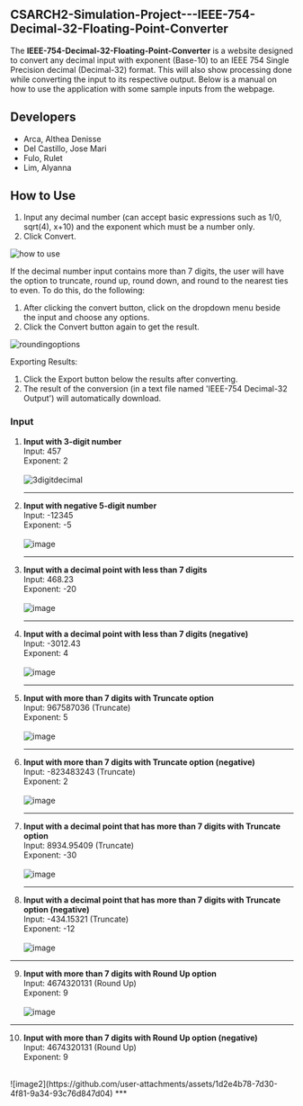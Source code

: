 <!-- ABOUT THE PROJECT -->
## CSARCH2-Simulation-Project---IEEE-754-Decimal-32-Floating-Point-Converter

The **IEEE-754-Decimal-32-Floating-Point-Converter** is a website designed to convert any decimal input with exponent (Base-10) to an IEEE 754 Single Precision decimal (Decimal-32) format. This will also show processing done while converting the input to its respective output. Below is a manual on how to use the application with some sample inputs from the webpage.

## Developers
* Arca, Althea Denisse<br>
* Del Castillo, Jose Mari<br>
* Fulo, Rulet<br>
* Lim, Alyanna<br>

<!-- GETTING STARTED -->
## How to Use
1. Input any decimal number (can accept basic expressions such as 1/0, sqrt(4), x+10) and the exponent which must be a number only.
2. Click Convert.

![how to use](https://github.com/user-attachments/assets/7cef6c05-6f2a-490b-bf40-a674edffd344)
   
If the decimal number input contains more than 7 digits, the user will have the option to truncate, round up, round down, and round to the nearest ties to even. To do this, do the following:
1. After clicking the convert button, click on the dropdown menu beside the input and choose any options.
2. Click the Convert button again to get the result.

![roundingoptions](https://github.com/user-attachments/assets/62b328a4-c430-4b40-865a-8aafda7a58de)

Exporting Results:
1. Click the Export button below the results after converting.
2. The result of the conversion (in a text file named 'IEEE-754 Decimal-32 Output') will automatically download.


### Input

1. **Input with 3-digit number** <br>
      Input: 457<br>
      Exponent: 2<br>
   <br>
   ![3digitdecimal](https://github.com/user-attachments/assets/9ac5b182-c851-44a9-adc8-c231c167cc4f)
   ***
2. **Input with negative 5-digit number** <br>
      Input: -12345<br>
      Exponent: -5<br>
   <br>
  ![image](https://github.com/user-attachments/assets/f555bed5-d221-4045-a982-7de12a77e4b3)
   ***
3. **Input with a decimal point with less than 7 digits** <br>
      Input: 468.23<br>
      Exponent: -20<br>
   <br>
   ![image](https://github.com/user-attachments/assets/2f4c70bf-064a-4829-ae2b-022fead227dd)
   ***
4. **Input with a decimal point with less than 7 digits (negative)** <br>
      Input: -3012.43<br>
      Exponent: 4<br>
   <br>
  ![image](https://github.com/user-attachments/assets/2d567977-50e7-495a-9d1e-dfae8dca9690)
   ***
5. **Input with more than 7 digits with Truncate option** <br>
      Input: 967587036 (Truncate)<br>
      Exponent: 5<br>
   <br>
   ![image](https://github.com/user-attachments/assets/4fc32014-1b83-43f5-914c-d12c2151e728)
   ***
6. **Input with more than 7 digits with Truncate option (negative)** <br>
      Input: -823483243 (Truncate)<br>
      Exponent: 2<br>
   <br>
   ![image](https://github.com/user-attachments/assets/50cd91b9-7496-4072-8c95-b640190838fc)
   ***
7. **Input with a decimal point that has more than 7 digits with Truncate option** <br>
      Input: 8934.95409 (Truncate)<br>
      Exponent: -30<br>
   <br>
  ![image](https://github.com/user-attachments/assets/fabaea04-f2a4-4b1c-8c27-264972fdc590)
   ***
8. **Input with a decimal point that has more than 7 digits with Truncate option (negative)** <br>
      Input: -434.15321 (Truncate)<br>
      Exponent: -12<br>
   <br>
![image](https://github.com/user-attachments/assets/3ebfd994-d958-4a4c-9860-038cb137b4ee)
***
9. **Input with more than 7 digits with Round Up option** <br>
      Input: 4674320131 (Round Up)<br>
      Exponent: 9<br>
   <br>
 ![image](https://github.com/user-attachments/assets/5afef646-e5ea-4ae5-90aa-26b9c3dd87e4)
 ***


10. **Input with more than 7 digits with Round Up option (negative)** <br>
      Input: 4674320131 (Round Up)<br>
      Exponent: 9<br>
   <br>
    ![image2](https://github.com/user-attachments/assets/1d2e4b78-7d30-4f81-9a34-93c76d847d04)
    ***
 






